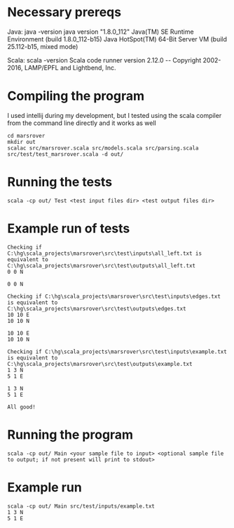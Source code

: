 # Necessary prereqs
Java:
    java -version
    java version "1.8.0_112"
    Java(TM) SE Runtime Environment (build 1.8.0_112-b15)
    Java HotSpot(TM) 64-Bit Server VM (build 25.112-b15, mixed mode)

Scala:
    scala -version
    Scala code runner version 2.12.0 -- Copyright 2002-2016, LAMP/EPFL and Lightbend, Inc.


# Compiling the program

I used intellij during my development, but I tested using the scala compiler from the command line directly
and it works as well
```
cd marsrover
mkdir out
scalac src/marsrover.scala src/models.scala src/parsing.scala src/test/test_marsrover.scala -d out/
```

# Running the tests

```
scala -cp out/ Test <test input files dir> <test output files dir>
```

# Example run of tests
```
Checking if C:\hg\scala_projects\marsrover\src\test\inputs\all_left.txt is equivalent to C:\hg\scala_projects\marsrover\src\test\outputs\all_left.txt
0 0 N

0 0 N

Checking if C:\hg\scala_projects\marsrover\src\test\inputs\edges.txt is equivalent to C:\hg\scala_projects\marsrover\src\test\outputs\edges.txt
10 10 E
10 10 N

10 10 E
10 10 N

Checking if C:\hg\scala_projects\marsrover\src\test\inputs\example.txt is equivalent to C:\hg\scala_projects\marsrover\src\test\outputs\example.txt
1 3 N
5 1 E

1 3 N
5 1 E

All good!
```

# Running the program

```
scala -cp out/ Main <your sample file to input> <optional sample file to output; if not present will print to stdout>
```

# Example run

```
scala -cp out/ Main src/test/inputs/example.txt
1 3 N
5 1 E
```